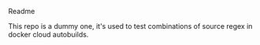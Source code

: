 Readme

This repo is a dummy one, it's used to test combinations of source regex
in docker cloud autobuilds.
